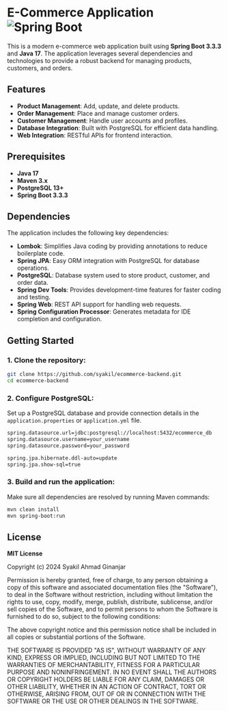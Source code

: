 # E-Commerce Application ![Spring Boot](https://img.shields.io/badge/Spring%20Boot-3.3.3-brightgreen)
This is a modern e-commerce web application built using **Spring Boot 3.3.3** and **Java 17**. The application leverages several dependencies and technologies to provide a robust backend for managing products, customers, and orders.

## Features

- **Product Management**: Add, update, and delete products.
- **Order Management**: Place and manage customer orders.
- **Customer Management**: Handle user accounts and profiles.
- **Database Integration**: Built with PostgreSQL for efficient data handling.
- **Web Integration**: RESTful APIs for frontend interaction.

## Prerequisites

- **Java 17**
- **Maven 3.x**
- **PostgreSQL 13+**
- **Spring Boot 3.3.3**

## Dependencies

The application includes the following key dependencies:

- **Lombok**: Simplifies Java coding by providing annotations to reduce boilerplate code.
- **Spring JPA**: Easy ORM integration with PostgreSQL for database operations.
- **PostgreSQL**: Database system used to store product, customer, and order data.
- **Spring Dev Tools**: Provides development-time features for faster coding and testing.
- **Spring Web**: REST API support for handling web requests.
- **Spring Configuration Processor**: Generates metadata for IDE completion and configuration.

## Getting Started

### 1. Clone the repository:

```bash
git clone https://github.com/syakil/ecommerce-backend.git
cd ecommerce-backend

```

### 2. Configure PostgreSQL:

Set up a PostgreSQL database and provide connection details in the 
`application.properties` or `application.yml` file.


```bash
spring.datasource.url=jdbc:postgresql://localhost:5432/ecommerce_db
spring.datasource.username=your_username
spring.datasource.password=your_password

spring.jpa.hibernate.ddl-auto=update
spring.jpa.show-sql=true

```

### 3. Build and run the application:

Make sure all dependencies are resolved by running Maven commands:
    
```bash
mvn clean install
mvn spring-boot:run
```
## License

**MIT License**

Copyright (c) 2024 Syakil Ahmad Ginanjar

Permission is hereby granted, free of charge, to any person obtaining a copy
of this software and associated documentation files (the "Software"), to deal
in the Software without restriction, including without limitation the rights
to use, copy, modify, merge, publish, distribute, sublicense, and/or sell
copies of the Software, and to permit persons to whom the Software is
furnished to do so, subject to the following conditions:

The above copyright notice and this permission notice shall be included in all
copies or substantial portions of the Software.

THE SOFTWARE IS PROVIDED "AS IS", WITHOUT WARRANTY OF ANY KIND, EXPRESS OR
IMPLIED, INCLUDING BUT NOT LIMITED TO THE WARRANTIES OF MERCHANTABILITY,
FITNESS FOR A PARTICULAR PURPOSE AND NONINFRINGEMENT. IN NO EVENT SHALL THE
AUTHORS OR COPYRIGHT HOLDERS BE LIABLE FOR ANY CLAIM, DAMAGES OR OTHER
LIABILITY, WHETHER IN AN ACTION OF CONTRACT, TORT OR OTHERWISE, ARISING FROM,
OUT OF OR IN CONNECTION WITH THE SOFTWARE OR THE USE OR OTHER DEALINGS IN THE
SOFTWARE.
